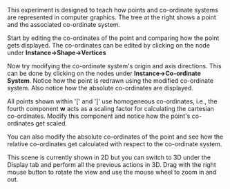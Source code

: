 This experiment is designed to teach how points and co-ordinate systems are represented in computer graphics. The tree at the right shows a point and the associated co-ordinate system.

Start by editing the co-ordinates of the point and comparing how the point gets displayed. The co-ordinates can be edited by clicking on the node under **Instance->Shape->Vertices**

Now try modifying the co-ordinate system's origin and axis directions. This can be done by clicking on the nodes under **Instance->Co-ordinate System**. Notice how the point is redrawn using the modified co-ordinate system. Also notice how the absolute co-ordinates are displayed.

All points shown within '[' and ']' use homogeneous co-ordinates, i.e., the fourth component **w** acts as a scaling factor for calculating the cartesian co-ordinates. Modify this component and notice how the point's co-ordinates get scaled.

You can also modify the absolute co-ordinates of the point and see how the relative co-ordinates get calculated with respect to the co-ordinate system.

This scene is currently shown in 2D but you can switch to 3D under the Display tab and perform all the previous actions in 3D. Drag with the right mouse button to rotate the view and use the mouse wheel to zoom in and out.
